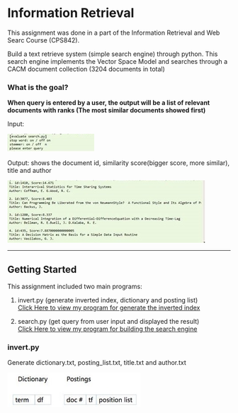 # Information Retrieval

This assignment was done in a part of the Information Retrieval and Web Searc Course (CPS842).

Build a text retrieve system (simple search engine) through python. This search engine implements the Vector Space Model and searches through a CACM document collection (3204 documents in total)

### What is the goal?
**When query is entered by a user, the output will be a list of relevant documents with ranks (The most similar documents showed first)**

Input:

![alt text](https://github.com/wing9413/Python_InformationRetrieval/blob/master/Pictures/input.jpg)

Output: shows the document id, similarity score(bigger score, more similar), title and author

![alt text](https://github.com/wing9413/Python_InformationRetrieval/blob/master/Pictures/output.jpg)

---------------------------------------------------

## Getting Started

This assignment included two main programs:

1. invert.py (generate inverted index, dictionary and posting list) </br>
[Click Here to view my program for generate the inverted index](https://github.com/wing9413/Python_InformationRetrieval/blob/master/MyProject/invert.py)

2. search.py (get query from user input and displayed the result) </br>
[Click Here to view my program for building the search engine](https://github.com/wing9413/Python_InformationRetrieval/blob/master/MyProject/search.py)


### invert.py

Generate dictionary.txt, posting_list.txt, title.txt and author.txt

![alt text](https://github.com/wing9413/Python_InformationRetrieval/blob/master/Pictures/inverted_index.jpg)






